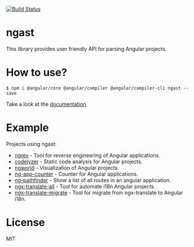 [![Build Status](https://travis-ci.org/mgechev/ngast.svg?branch=master)](https://travis-ci.org/mgechev/ngast)

# ngast

This library provides user friendly API for parsing Angular projects.

# How to use?

```
$ npm i @angular/core @angular/compiler @angular/compiler-cli ngast --save
```

Take a look at the [documentation](https://ng-ast.github.io/ngast/).

# Example

Projects using ngast:

- [ngrev](https://github.com/mgechev/ngrev) - Tool for reverse engineering of Angular applications.
- [codelyzer](https://github.com/mgechev/codelyzer) - Static code analysis for Angular projects.
- [ngworld](https://github.com/mgechev/ngworld) - Visualization of Angular projects.
- [ng-app-counter](https://github.com/irustm/ng-app-counter) - Counter for Angular applications.
- [ng-pathfinder](https://github.com/vakrilov/ng-pathfinder) - Show a list of all routes in an angular application.
- [ngx-translate-all](https://github.com/irustm/ngx-translate-all) - Tool for automate i18n Angular projects.
- [ngx-translate-migrate](https://github.com/irustm/ngx-translate-migrate) - Tool for migrate from ngx-translate to Angular i18n.

# License

MIT

